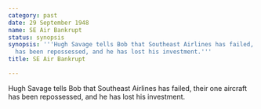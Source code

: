 ```yaml
---
category: past
date: 29 September 1948
name: SE Air Bankrupt
status: synopsis
synopsis: '''Hugh Savage tells Bob that Southeast Airlines has failed, their one aircraft
  has been repossessed, and he has lost his investment.'''
title: SE Air Bankrupt

---
```






Hugh Savage tells Bob that Southeast Airlines has
failed, their one aircraft has been repossessed, and he has lost his
investment.
